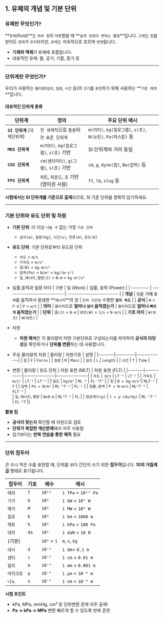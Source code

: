 
## 1. 유체의 개념 및 기본 단위

### 유체란 무엇인가?

**`유체`(fluid)**는 `외부 힘`이 `작용`했을 때 **`쉽게 모양이 변하는 물질`**입니다. `고체`는 `힘`을 받아도 `형태`가 `유지`되지만, `유체`는 지속적으로 흐르며 `변형`됩니다.

- **기체와 액체**가 유체에 포함됩니다.
- 대표적인 유체: 물, 공기, 기름, 증기 등

---

### 단위계란 무엇인가?

우리가 사용하는 `물리량`(`길이`, `질량`, `시간` 등)의 `크기`를 `표현`하기 위해 사용하는 **`기준 체계`**입니다.

#### 대표적인 단위계 종류

| 단위계 | 정의 | 주요 단위 예시 |
|--------|------|----------------|
| **`SI 단위계`** (`국제단위계`) | `전 세계적`으로 `통용`되는 `표준 단위계` | `m(미터)`, `kg(킬로그램)`, `s(초)`, `N(뉴턴)`, `Pa(파스칼)` 등 |
| **`MKS 단위계`** | `m(미터)`, `kg(킬로그램)`, `s(초)` 기반 | SI 단위계와 거의 동일 |
| **`CGS 단위계`** | `cm(센티미터)`, `g(그램)`, `s(초)` 기반 | `cm`, `g`, `dyne(힘)`, `Ba(압력)` 등 |
| **`FPS 단위계`** | `피트`, `파운드`, `초` 기반 (영미권 사용) | `ft`, `lb`, `slug` 등 |

**시험에서는 SI 단위계를 기준으로 출제**되므로, SI 기준 단위를 명확히 암기하세요.

---

### 기본 단위와 유도 단위 및 차원

- **기본 단위**: 더 이상 `나눌 수` 없는 가장 `기초 단위`  
  - `길이(m)`, `질량(kg)`, `시간(s)`, `전류(A)`, `온도(K)`

- **유도 단위**: 기본 단위로부터 유도된 단위  
  - `속도` = `m/s`
  - `가속도` = `m/s²`  
  - `힘(N)` = `kg·m/s²`  
  - `압력(Pa)` = `N/m²` = `kg/(m·s²)`
  - `일,에너지,열량(J)` = `N·m` = `kg·m²/s²`
- 일률,동력과 일량 차이
  | 구분        | 일 (Work)                      | 일률, 동력 (Power)             |
  | --------- | ----------------------------- | -------------------------- |
  | **개념**    | `힘`을 가해 `물체`를 움직여서 발생한 **`에너지`**의 양 | `단위 시간당` 수행한 **`일의 속도`**       |
  | **공식**    | `W` = `F⋅d`             | `P` = `w/t`          |
  | **의미**    | `물리적`으로 **얼마나 `많이` 움직였는가**        | `물리적`으로 **얼마나 `빠르게` 움직였는가**          |
  | **단위**    | `줄(J)` = `N·m`            | `와트(W)` = `J/s` = `N·m/s` |
  | **기호 차이** | `W(워크)`                        | `W(와트)`   |
- 차원 
  - **차원 해석**은 각 물리량이 어떤 기본단위로 구성되는지를 파악하여 **공식의 타당성**을 확인하거나 **단위를 변환**하는 데 사용합니다.
- 주요 물리량의 차원
  | 물리량 | 차원기호 | 설명         |
  |--------|----------|--------------|
  | `힘`     | `F`        | `Force`         |
  | `질량`   | `M`        | `Mass`         |
  | `길이`   | `L`        | `Length`       |
  | `시간`   | `T`        | `Time`         |
- 변환
  | 물리량 | 유도 단위 | 차원 표현 (MLT) | 차원 표현 (FLT) |
  |--------|------------|----------------|----------------|
  | `속도`          |` m/s`        | `LT⁻¹`          | `LT⁻¹`        |
  | `가속도`        | `m/s²`       | `LT⁻²`          | `LT⁻²`        |
  | `밀도`          | `kg/m³`      | `ML⁻³`          | `FL⁻⁴T²`      |
  | `힘`            | `N = kg·m/s²`| `MLT⁻²`         | `F`           |
  | `압력`          | `Pa = N/m²`  | `ML⁻¹T⁻²`       | `FL⁻²`        |
  | `일률,동력`      | `P = N·m/s`  | `ML²T⁻³`       | `FLT⁻¹`        |   
  | `일,에너지,열량` | `W=N·m`      | `ML²T⁻²`        | `FL`          |
  | `점성계수(μ)`    | `τ = μ·(du/dy)`    | `ML⁻¹T⁻¹`          | `FL⁻²T`      |\

**활용 팁**
- **공식이 맞는지** 확인할 때 차원으로 검토
- **단위가 복잡한 계산문제**에서 자주 사용됨
- 암기보다는 **반복 연습을 통한 체득** 필요

---

### 단위 접두어

큰 수나 작은 수를 표현할 때, 단위를 보다 간단히 쓰기 위한 **접두어**입니다. **10의 거듭제곱** 형태로 표기됩니다.

| 접두어 | 기호 | 배수     | 예시           |
|--------|------|----------|----------------|
| `테라`   | `T`    | `10¹²`     | `1 TPa` = `10¹² Pa` |
| `기가`   | `G`    | `10⁹`      | `1 GW` = `10⁹ W`   |
| `메가`   | `M`    | `10⁶`      | `1 MW` = `10⁶ W`   |
| `킬로`   | `k`    | `10³`      | `1 km` = `1000 m`  |
| `헥토`   | `h`    | `10²`      | `1 hPa` = `100 Pa` |
| `데카`   | `da`   | `10¹`      | `1 daN` = `10 N`   |
| (기본) |      | `10⁰` = `1`  | `m`, `s`, `kg`       |
| `데시`   | `d`    | `10⁻¹`     | `1 dm`= `0.1 m`   |
| `센티`   | `c`    | `10⁻²`     | `1 cm` = `0.01 m`  |
| `밀리`   | `m`    | `10⁻³`     | `1 mm` = `0.001 m` |
| `마이크로`| `μ`   | `10⁻⁶`     | `1 μm` = `10⁻⁶ m`  |
| `나노`   | `n`    | `10⁻⁹`     | `1 nm` = `10⁻⁹ m`  |

**시험 포인트**
- kPa, MPa, mmHg, cm³ 등 단위변환 문제 자주 출제!
- **Pa → kPa → MPa** 변환 빠르게 할 수 있도록 반복 훈련


